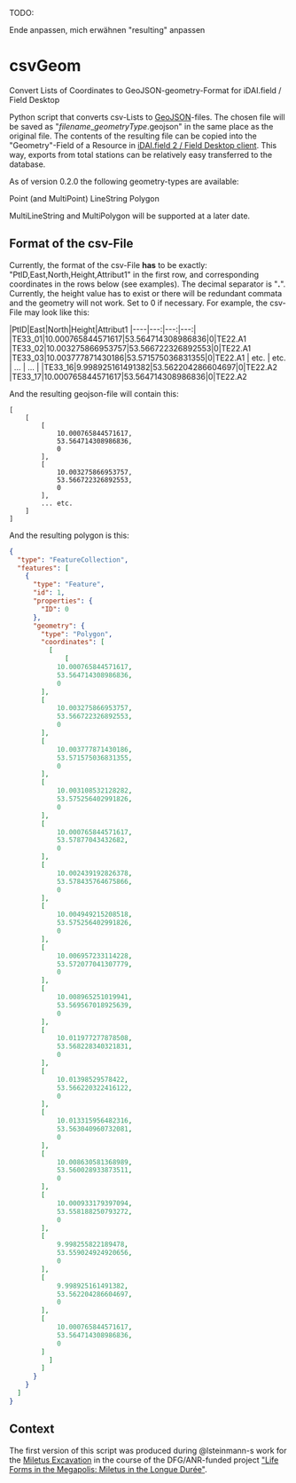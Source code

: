 TODO:

Ende anpassen, mich erwähnen
"resulting" anpassen

# csvGeom
Convert Lists of Coordinates to GeoJSON-geometry-Format for iDAI.field / Field Desktop

Python script that converts csv-Lists to [GeoJSON](https://en.wikipedia.org/wiki/GeoJSON)-files. The chosen file will be saved as "*filename*_*geometryType*.geojson" in the same place as the original file. The contents of the resulting file can be copied into the "Geometry"-Field of a Resource in [iDAI.field 2 / Field Desktop client](https://github.com/dainst/idai-field). This way, exports from total stations can be relatively easy transferred to the database.

As of version 0.2.0 the following geometry-types are available:

Point (and MultiPoint)
LineString
Polygon

MultiLineString and MultiPolygon will be supported at a later date.

## Format of the csv-File
Currently, the format of the csv-File **has** to be exactly: "PtID,East,North,Height,Attribut1" in the first row, and corresponding coordinates in the rows below (see examples). The decimal separator is "**.**". Currently, the height value has to exist or there will be redundant commata and the geometry will not work. Set to 0 if necessary. For example, the csv-File may look like this: 

|PtID|East|North|Height|Attribut1
|----|---:|---:|---:|
|TE33_01|10.000765844571617|53.564714308986836|0|TE22.A1
|TE33_02|10.003275866953757|53.566722326892553|0|TE22.A1
|TE33_03|10.003777871430186|53.571575036831355|0|TE22.A1
| etc. | etc. | ... | ... |
|TE33_16|9.998925161491382|53.562204286604697|0|TE22.A2
|TE33_17|10.000765844571617|53.564714308986836|0|TE22.A2

And the resulting geojson-file will contain this: 

```
[
    [
        [
            10.000765844571617,
            53.564714308986836,
            0
        ],
        [
            10.003275866953757,
            53.566722326892553,
            0
        ],
        ... etc.
    ]
]
```

And the resulting polygon is this:

```geojson
{
  "type": "FeatureCollection",
  "features": [
    {
      "type": "Feature",
      "id": 1,
      "properties": {
        "ID": 0
      },
      "geometry": {
        "type": "Polygon",
        "coordinates": [
          [
              [
            10.000765844571617,
            53.564714308986836,
            0
        ],
        [
            10.003275866953757,
            53.566722326892553,
            0
        ],
        [
            10.003777871430186,
            53.571575036831355,
            0
        ],
        [
            10.003108532128282,
            53.575256402991826,
            0
        ],
        [
            10.000765844571617,
            53.57877043432682,
            0
        ],
        [
            10.002439192826378,
            53.578435764675866,
            0
        ],
        [
            10.004949215208518,
            53.575256402991826,
            0
        ],
        [
            10.006957233114228,
            53.572077041307779,
            0
        ],
        [
            10.008965251019941,
            53.569567018925639,
            0
        ],
        [
            10.011977277878508,
            53.568228340321831,
            0
        ],
        [
            10.01398529578422,
            53.566220322416122,
            0
        ],
        [
            10.013315956482316,
            53.563040960732081,
            0
        ],
        [
            10.008630581368989,
            53.560028933873511,
            0
        ],
        [
            10.000933179397094,
            53.558188250793272,
            0
        ],
        [
            9.998255822189478,
            53.559024924920656,
            0
        ],
        [
            9.998925161491382,
            53.562204286604697,
            0
        ],
        [
            10.000765844571617,
            53.564714308986836,
            0
        ]
          ]
        ]
      }
    }
  ]
}
```

## Context
The first version of this script was produced during @lsteinmann-s work for the [Miletus Excavation](https://www.miletgrabung.uni-hamburg.de/) in the course of the DFG/ANR-funded project ["Life Forms in the Megapolis: Miletus in the Longue Durée"](https://www.kulturwissenschaften.uni-hamburg.de/ka/forschung/lebensformen-megapolis.html).
